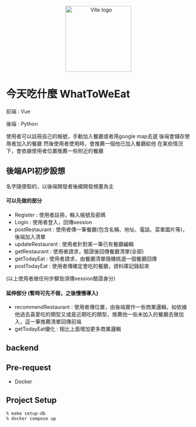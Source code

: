 <p align="center">
    <img width="180" src="https://user-images.githubusercontent.com/56196696/177119912-aa336353-9d74-4750-a0d9-a7133e288eb5.png" alt="Vite logo">
</p>

# 今天吃什麼 WhatToWeEat

前端 : Vue

後端 : Python

使用者可以註冊自己的帳號，手動加入餐廳或者用google map去選
後端會儲存使用者加入的餐廳
然後使用者使用時，會推薦一個他已加入餐廳給他
在某些情況下，會依據使用者位置推薦一些附近的餐廳


## 後端API初步設想 
名字隨便取的，以後端開發者後續開發規畫為主

#### 可以先做的部分
* Register : 使用者註冊，輸入帳號及密碼
* Login : 使用者登入，回傳session
* postRestaurant : 使用者傳一筆餐廳(包含名稱、地址、電話、菜單圖片等)，後端加入清單 
* updateRestaurant : 使用者針對某一筆已有餐廳編輯
* getRestaurant : 使用者請求，驗證後回傳餐廳清單(全部)
* getTodayEat : 使用者請求，由餐廳清單隨機挑選一個餐廳回傳
* postTodayEat : 使用者傳確定會吃的餐廳，資料庫記錄起來

(以上使用者做任何步驟皆須傳session驗證身分)

#### 延伸部分 (暫時可先不做，之後慢慢導入)

* recommendRestaurant : 使用者傳位置，由後端實作一些商業邏輯，如依據他過去喜愛吃的類型又或是近期吃的類型，推薦他一些未加入的餐廳去做加入，這一筆推薦清單回傳前端
* getTodayEat優化 : 相比上面增加更多商業邏輯 

## backend
## Pre-request
- Docker

## Project Setup 
```
% make setup-db
% docker compose up
```
